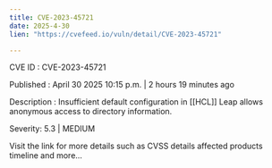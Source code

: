 ```yaml
---
title: CVE-2023-45721
date: 2025-4-30
lien: "https://cvefeed.io/vuln/detail/CVE-2023-45721"

---
```


CVE ID : CVE-2023-45721

Published :  April 30
2025
10:15 p.m. | 2 hours
19 minutes ago

Description : Insufficient default configuration in [[HCL]] Leap
allows anonymous access to directory information.

Severity: 5.3 | MEDIUM

Visit the link for more details
such as CVSS details
affected products
timeline
and more...
